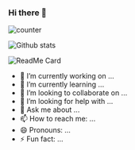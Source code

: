 ### Hi there 👋

<!-- GitHub Profile View Counter -->
![counter](https://enqgakmk11n8eee.m.pipedream.net)


<!-- GitHub Stats -->
![Github stats](https://github-readme-stats.vercel.app/api?username=FrankieLim0528)


<!-- GitHub Extra Pins -->
![ReadMe Card](https://github-readme-stats.vercel.app/api/pin/?username=YourUsername&repo=YourRepositoryName)


<!--
**FrankieLim0528/FrankieLim0528** is a ✨ _special_ ✨ repository because its `README.md` (this file) appears on your GitHub profile.

Here are some ideas to get you started:
-->

- 🔭 I’m currently working on ...
- 🌱 I’m currently learning ...
- 👯 I’m looking to collaborate on ...
- 🤔 I’m looking for help with ...
- 💬 Ask me about ...
- 📫 How to reach me: ...
- 😄 Pronouns: ...
- ⚡ Fun fact: ...

